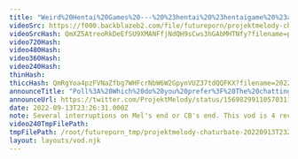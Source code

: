 ```yaml
---
title: "Weird%20Hentai%20Games%20---%20%23hentai%20%23hentaigame%20%23anime%20%23slut%20person"
videoSrc: https://f000.backblazeb2.com/file/futureporn/projektmelody-chaturbate-2022-09-13.mp4
videoSrcHash: QmXZ5AtreoRkDeEfSU9XMANFfjNdQH9sCws3hGAbMHTNfy?filename=projektmelody-chaturbate-2022-09-13.mp4
video720Hash: 
video480Hash: 
video360Hash: 
video240Hash: 
thinHash: 
thiccHash: QmRgYoa4pzFVNaZfbg7WHFcrNbW6W2GpynVUZ37tdQQFKX?filename=20220913T232631Z-thicc.jpg
announceTitle: "Poll%3A%20Which%20do%20you%20prefer%3F%20The%20chatting%20or%20the%20baiting."
announceUrl: https://twitter.com/ProjektMelody/status/1569829911057031170
date: 2022-09-13T23:26:31.000Z
note: Several interruptions on Mel's end or CB's end. This vod is 4 recorded parts concatenated.
video240TmpFilePath: 
tmpFilePath: /root/futureporn_tmp/projektmelody-chaturbate-20220913T232631Z.mp4
layout: layouts/vod.njk
---
```


